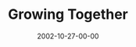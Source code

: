 ---
layout: message
category: message
series: "The Art of Growth"
title: "Growing Together"
date: 2002-10-27-00-00
message_id: 258
audio: "http://s3.amazonaws.com/crossroads-media/messages/audio/Growing%20Together.mp3"
audio-duration: "40:04"
tag: 
 - relationship
 - growth
 - community
 - small-group
 - tome
explicit: false
---